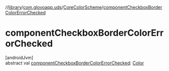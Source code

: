 //[library](../../../index.md)/[com.glovoapp.uds](../index.md)/[CoreColorScheme](index.md)/[componentCheckboxBorderColorErrorChecked](component-checkbox-border-color-error-checked.md)

# componentCheckboxBorderColorErrorChecked

[androidJvm]\
abstract val [componentCheckboxBorderColorErrorChecked](component-checkbox-border-color-error-checked.md): [Color](https://developer.android.com/reference/kotlin/androidx/compose/ui/graphics/Color.html)
